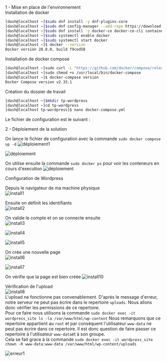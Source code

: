 1 - Mise en place de l'environnement  
Installation de docker  

```bash
[dash@localhost ~]$sudo dnf install -y dnf-plugins-core
[dash@localhost ~]$sudo dnf config-manager --add-repo https://download.docker.com/linux/centos/docker-ce.repo
[dash@localhost ~]$sudo dnf install -y docker-ce docker-ce-cli containerd.io
[dash@localhost ~]$sudo systemctl enable docker
[dash@localhost ~]$sudo systemctl start docker
[dash@localhost ~]$ docker --version
Docker version 28.0.0, build f9ced58

```

Installation de docker compose  

```bash
[dash@localhost ~]sudo curl -L "https://github.com/docker/compose/releases/latest/download/docker-compose-$(uname -s)-$(uname -m)" -o /usr/local/bin/docker-compose
[dash@localhost ~]sudo chmod +x /usr/local/bin/docker-compose
[dash@localhost ~]$ docker-compose version
Docker Compose version v2.33.1

```

Création du dossier de travail

```bash
[dash@localhost ~]$mkdir tp-wordpress
[dash@localhost ~]cd tp-wordpress
[dash@localhost tp-wordpress]$ nano docker-compose.yml
```
Le fichier de configuration est le suivant : 

2 - Déploiement de la solution  

On lance le fichier de configuration avec la commande `sudo docker compose up -d`
![déploiement1](deploy1.png)  

![déploiement](deploy2.png)  

On utilise ensuite la commande `sudo docker ps` pour voir les conteneurs en cours d'execution
![déploiement](deploy3.png)  

Configuration de Wordpress  

Depuis le navigateur de ma machine physique  
![install1](install1.png)  

Ensuite on définit les identifiants  
![install2](install2.png)  

On valide le compte et on se connecte ensuite  
![install3](install3.png)  

![install4](install4.png)  

![install5](install5.png)  

On crée une nouvelle page  
![install6](install6.png)   

![install7](install7.png)  

On vérifie que la page est bien créée
![install10](install10.png) 

Vérification de l'upload  
![install8](install8.png)  
L'upload ne fonctionne pas convenablement. D'après le message d'erreur, notre serveur ne peut pas écrire dans le repertoire `uploads`. Nous allons donc vérifier les permissions de ce repertoire.  
Pour ce faire nous utilisons la commande `sudo docker exec -it wordpress_site ls -la /var/www/html/wp-content`
Nous remarquons que ce repertoire appartient au `root` et par conséquent l'utilisateur `www-data` ne peut pas écrire dans ce repertoire. Il est donc question de faire passer ce repertoire à l'utilisateur `www-data`et à son groupe.  
Cela se fait grace à la commande `sudo docker exec -it wordpress_site chown -R www-data:www-data /var/www/html/wp-content/uploads`   

![erreur1](erreur1.png)
